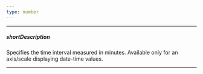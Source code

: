 ```yaml
---
type: number
---
```

---
##### shortDescription
Specifies the time interval measured in minutes. Available only for an axis/scale displaying date-time values.

---
